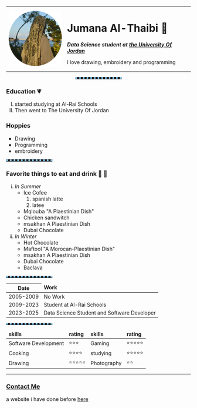 
<html lang="en">
<head>
    <meta charset="UTF-8">
    <title>Jumana's Site</title>
    <link rel="stylesheet" href="jumana's site.css">
    <link rel="stylesheet" href="https://fonts.googleapis.com/css?family=Sofia">
</head>

<body>
    <table cellspacing="20">
        <tr><td><img src="cropped_image.png" width="150" height="150" alt="girl"></td>
        <td>
            <h1>Jumana Al-Thaibi &#128103;</h1>
            <b><i>
            <p>Data Science student at <a href="https://www.ju.edu.jo/Home.aspx">the University Of Jordan</a></p>
            </i></b>   
            <p>I love drawing, embroidery and programming <br></p></td>
        </tr>
    </table>
    
 <center><hr style="border-style: none;border-top-style: dotted;border-color: lightskyblue;border-width: 5px;width:25%;text-align:center;"></center>   

<h3>
        Education &#128151;
</h3>
    <ol type="I">
        <li>started studying at Al-Rai Schools</li>
        <li>Then went to The University Of Jordan</li>
    </ol>
    <h3>
        Hoppies
    </h3>
    <ul style="list-style-type:square">
        <li>Drawing</li>
        <li>Programming</li>
        <li>embroidery</li>
    </ul>
    <hr size="3" style="border-style: none;border-top-style: dotted;border-color: lightskyblue;border-width: 5px;width:25%;text-align:center;">
    <h3>
        Favorite things to eat and drink &#127843; &#129475;
    </h3>
    <ol type="i">
        <li><i>In Summer</i>
        <ul type="circle">
            <li>Ice Cofee
                <ol type="1">
                    <li>spanish latte</li>
                    <li>latee</li>
                </ol>
            </li>
            <li>Mqlouba "A Plaestinian Dish"</li>
            <li>Chicken sandwitch</li>
            <li>msakhan A Plaestinian Dish</li>
            <li>Dubai Chocolate</li>
        </ul>
        </li>
        <Li><i>In Winter</i>
        <ul style="list-style-type:circle">
            <li>Hot Chocolate</li>
            <li>Maftool "A Morocan-Plaestinian Dish"</li>
            <li>msakhan A Plaestinian Dish</li>
            <li>Dubai Chocolate</li>
            <li>Baclava</li>
        </ul>
        </Li>
    </ol>
<hr size="3" style="border-style: none;border-top-style: dotted;border-color: lightskyblue;border-width: 5px;width:25%;text-align:center;"> 

<table>
    <thead>
        <tr>
            <th>Date</th>
            <td><strong>Work</strong></td>
        </tr>
    </thead>
    <tbody>
        <tr>
            <td>2005-2009</td><td>No Work</td>
        </tr>
        <tr>
            <td>2009-2023</td><td>Student at Al-Rai Schools</td>
        </tr>
        <tr>
            <td>2023-2025</td><td>Data Science Student and Software Developer</td>
        </tr>
    </tbody>
</table>
<hr size="3" style="border-style: none;border-top-style: dotted;border-color: lightskyblue;border-width: 5px;width:25%;text-align:center;"> 
<table cellspacing="10">
    <thead>
        <tr>
            <td><strong>skills</strong> </td>
            <td><strong>rating</strong> </td>
            <td><strong>skills</strong> </td>
            <td><strong>rating</strong> </td>
        </tr>
    </thead>
    <tbody>
        <tr>
            <td>Software Development</td><td style="font-size:13px; ">&#11088;&#11088;&#11088;</td>
            <td>Gaming</td><td style="font-size:13px; ">&#11088;&#11088;&#11088;&#11088;&#11088;</td>
        </tr>
        <tr>
            <td>Cooking</td><td style="font-size:13px; ">&#11088;&#11088;&#11088;&#11088;</td>
            <td>studying</td><td style="font-size:13px; ">&#11088;&#11088;&#11088;&#11088;&#11088;</td>
        </tr>
        <tr><td>Drawing</td><td style="font-size:13px; ">&#11088;&#11088;&#11088;&#11088;&#11088;</td>
        <td>Photography</td><td style="font-size:13px; ">&#11088;&#11088;</td>
        </tr>
    </tbody>
</table>
<hr size="3" > 

<h3><a href="contact.html">Contact Me </a></h3>
<p>a website i have done before <a href="one.html">here</a></p>
</body>
</html>
